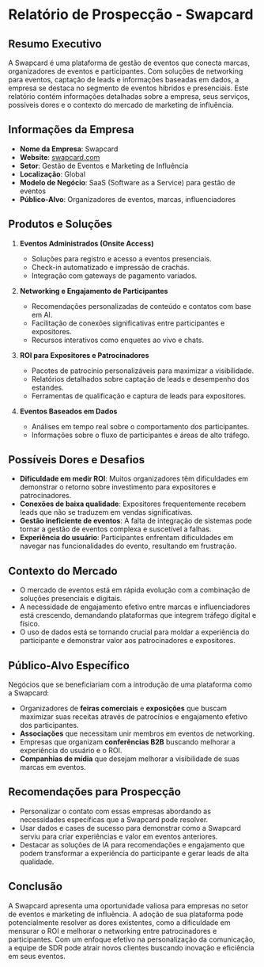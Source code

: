 # Relatório de Prospecção - Swapcard

## Resumo Executivo
A Swapcard é uma plataforma de gestão de eventos que conecta marcas, organizadores de eventos e participantes. Com soluções de networking para eventos, captação de leads e informações baseadas em dados, a empresa se destaca no segmento de eventos híbridos e presenciais. Este relatório contém informações detalhadas sobre a empresa, seus serviços, possíveis dores e o contexto do mercado de marketing de influência.

## Informações da Empresa
- **Nome da Empresa**: Swapcard
- **Website**: [swapcard.com](http://www.swapcard.com)
- **Setor**: Gestão de Eventos e Marketing de Influência
- **Localização**: Global
- **Modelo de Negócio**: SaaS (Software as a Service) para gestão de eventos
- **Público-Alvo**: Organizadores de eventos, marcas, influenciadores

## Produtos e Soluções
1. **Eventos Administrados (Onsite Access)**
   - Soluções para registro e acesso a eventos presenciais.
   - Check-in automatizado e impressão de crachás.
   - Integração com gateways de pagamento variados.

2. **Networking e Engajamento de Participantes**
   - Recomendações personalizadas de conteúdo e contatos com base em AI.
   - Facilitação de conexões significativas entre participantes e expositores.
   - Recursos interativos como enquetes ao vivo e chats.

3. **ROI para Expositores e Patrocinadores**
   - Pacotes de patrocínio personalizáveis para maximizar a visibilidade.
   - Relatórios detalhados sobre captação de leads e desempenho dos estandes.
   - Ferramentas de qualificação e captura de leads para expositores.

4. **Eventos Baseados em Dados**
   - Análises em tempo real sobre o comportamento dos participantes.
   - Informações sobre o fluxo de participantes e áreas de alto tráfego.

## Possíveis Dores e Desafios
- **Dificuldade em medir ROI**: Muitos organizadores têm dificuldades em demonstrar o retorno sobre investimento para expositores e patrocinadores.
- **Conexões de baixa qualidade**: Expositores frequentemente recebem leads que não se traduzem em vendas significativas.
- **Gestão ineficiente de eventos**: A falta de integração de sistemas pode tornar a gestão de eventos complexa e suscetível a falhas.
- **Experiência do usuário**: Participantes enfrentam dificuldades em navegar nas funcionalidades do evento, resultando em frustração.

## Contexto do Mercado
- O mercado de eventos está em rápida evolução com a combinação de soluções presenciais e digitais.
- A necessidade de engajamento efetivo entre marcas e influenciadores está crescendo, demandando plataformas que integrem tráfego digital e físico.
- O uso de dados está se tornando crucial para moldar a experiência do participante e demonstrar valor aos patrocinadores e expositores.

## Público-Alvo Específico
Negócios que se beneficiariam com a introdução de uma plataforma como a Swapcard:
- Organizadores de **feiras comerciais** e **exposições** que buscam maximizar suas receitas através de patrocínios e engajamento efetivo dos participantes.
- **Associações** que necessitam unir membros em eventos de networking.
- Empresas que organizam **conferências B2B** buscando melhorar a experiência do usuário e o ROI.
- **Companhias de mídia** que desejam melhorar a visibilidade de suas marcas em eventos.

## Recomendações para Prospecção
- Personalizar o contato com essas empresas abordando as necessidades específicas que a Swapcard pode resolver.
- Usar dados e cases de sucesso para demonstrar como a Swapcard serviu para criar experiências e valor em eventos anteriores.
- Destacar as soluções de IA para recomendações e engajamento que podem transformar a experiência do participante e gerar leads de alta qualidade.

## Conclusão
A Swapcard apresenta uma oportunidade valiosa para empresas no setor de eventos e marketing de influência. A adoção de sua plataforma pode potencialmente resolver as dores existentes, como a dificuldade em mensurar o ROI e melhorar o networking entre patrocinadores e participantes. Com um enfoque efetivo na personalização da comunicação, a equipe de SDR pode atrair novos clientes buscando inovação e eficiência em seus eventos.